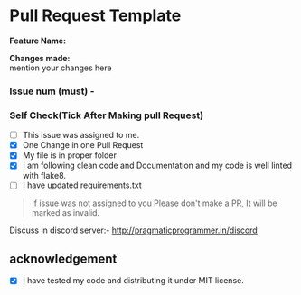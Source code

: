# Pull Request Template

**Feature Name:**

**Changes made:**<br>
mention your changes here


### Issue num (must) - #

### Self Check(Tick After Making pull Request)

- [ ] This issue was assigned to me.
- [x] One Change in one Pull Request
- [x] My file is in proper folder
- [x] I am following clean code and Documentation and my code is well linted with flake8.
- [ ] I have updated requirements.txt 

> If issue was not assigned to you Please don't make a PR, It will be marked as invalid.

Discuss in discord server:- http://pragmaticprogrammer.in/discord

## acknowledgement
- [x] I have tested my code and distributing it under MIT license.
